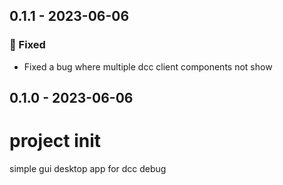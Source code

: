 ## 0.1.1 - 2023-06-06

### 🐛 Fixed
* Fixed a bug where multiple dcc client  components not show

## 0.1.0 - 2023-06-06
# project init
simple gui desktop app for dcc debug